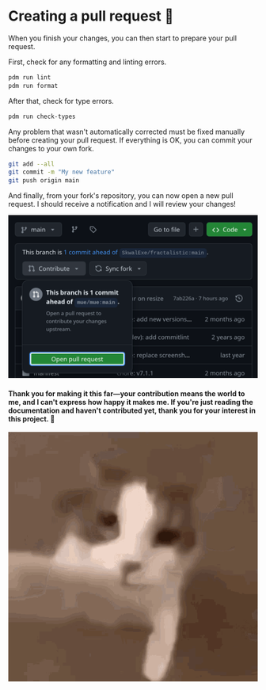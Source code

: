 # Creating a pull request 🩷

When you finish your changes, you can then start to prepare your pull request.

First, check for any formatting and linting errors.

```bash
pdm run lint
pdm run format
```

After that, check for type errors.

```bash
pdm run check-types
```

Any problem that wasn't automatically corrected must be fixed manually before creating your pull request. If everything is OK, you can commit your changes to your own fork.

```bash
git add --all 
git commit -m "My new feature"
git push origin main
```

And finally, from your fork's repository, you can now open a new pull request. 
I should receive a notification and I will review your changes!

![Creating a pull request](./assets/pr.png)

#### **Thank you for making it this far—your contribution means the world to me, and I can't express how happy it makes me. If you're just reading the documentation and haven't contributed yet, thank you for your interest in this project. 🩷**

![Kiss!!](./assets/kiss.gif)
